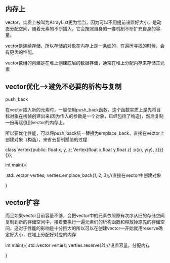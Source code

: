 ## 内存上

vector，实质上被叫为ArrayList更为恰当，因为可以不用提前设置好大小，是动态分配空间，随着元素的不断插入，它会按照自身的一套机制不断扩充自身的容量。

vector是连续存储，所以存储的对象在内存上是一条线的，在遍历寻找的时候，会有更优的性能。

vector数组的创建是在堆上创建底层的数据存储，通常在堆上分配内存来存储其元素



## vector优化-->避免不必要的析构与复制

push_back

在vector插入新的元素时，一般使用push_back函数，这个函数实质上是先将目标对象在栈帧创建出来(因为传入的参数是一个对象，已经包括了构造)，然后复制一份再赋值到vector的内存上。

所以要优化性能，可以将push_back统一替换为emplace_back，直接在vector上创建对象（构造），来省去复制赋值的过程

class Vertex{public:    float x, y, z;    Vertex(float x,float y,float z) :x(x), y(y), z(z) {}};

int main(){

​    std::vector<Vertex> verties;    verties.emplace_back(1, 2, 3);//直接在vector中创建对象

}



## vector扩容

而且如果vector目前容量不够，会把vector中的元素依照原有次序从旧的存储空间复制到新的存储空间中，接着要执行一遍元素们的析构函数和释放掉原先的存储空间，这对于性能的影响是十分巨大的所以可以在创建vector一开始就用reserve确定好大小，在堆上分配好对应的内存

int main(){    std::vector<Vertex> verties;    verties.reserve(2);//设置容量，分配内存

}